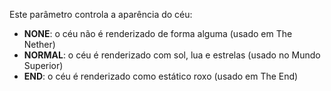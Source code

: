 Este parâmetro controla a aparência do céu:

- **NONE**: o céu não é renderizado de forma alguma (usado em The Nether)
- **NORMAL**: o céu é renderizado com sol, lua e estrelas (usado no Mundo Superior)
- **END**: o céu é renderizado como estático roxo (usado em The End)